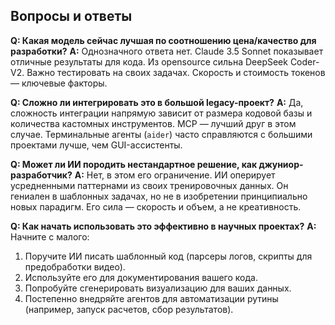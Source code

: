 ## Вопросы и ответы

**Q: Какая модель сейчас лучшая по соотношению цена/качество для разработки?**
**A:** Однозначного ответа нет. Claude 3.5 Sonnet показывает отличные результаты для кода. Из opensource сильна DeepSeek Coder-V2. Важно тестировать на своих задачах. Скорость и стоимость токенов — ключевые факторы.

**Q: Сложно ли интегрировать это в большой legacy-проект?**
**A:** Да, сложность интеграции напрямую зависит от размера кодовой базы и количества кастомных инструментов. MCP — лучший друг в этом случае. Терминальные агенты (`aider`) часто справляются с большими проектами лучше, чем GUI-ассистенты.

**Q: Может ли ИИ породить нестандартное решение, как джуниор-разработчик?**
**A:** Нет, в этом его ограничение. ИИ оперирует усредненными паттернами из своих тренировочных данных. Он гениален в шаблонных задачах, но не в изобретении принципиально новых парадигм. Его сила — скорость и объем, а не креативность.

**Q: Как начать использовать это эффективно в научных проектах?**
**A:** Начните с малого:
1.  Поручите ИИ писать шаблонный код (парсеры логов, скрипты для предобработки видео).
2.  Используйте его для документирования вашего кода.
3.  Попробуйте сгенерировать визуализацию для ваших данных.
4.  Постепенно внедряйте агентов для автоматизации рутины (например, запуск расчетов, сбор результатов).